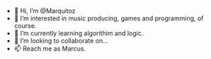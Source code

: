 - 👋 Hi, I’m @Marquitoz
- 👀 I’m interested in music producing, games and programming, of course.
- 🌱 I’m currently learning algorithim and logic.
- 💞️ I’m looking to collaborate on...
- 📫 Reach me as Marcus.
